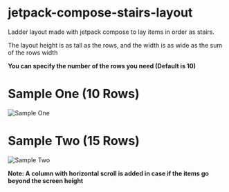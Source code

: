 # jetpack-compose-stairs-layout
Ladder layout made with jetpack compose to lay items in order as stairs.

The layout height is as tall as the rows,
and the width is as wide as the sum of the rows width

**You can specify the number of the rows you need (Default is 10)**

# Sample One **(10 Rows)**
![Sample One](https://im2.ezgif.com/tmp/ezgif-2-6f235f9157c7.gif)


# Sample Two **(15 Rows)**
![Sample Two](https://im2.ezgif.com/tmp/ezgif-2-73fcd676c546.gif)

**Note: A column with horizontal scroll is added in case if the items go beyond the screen height**


